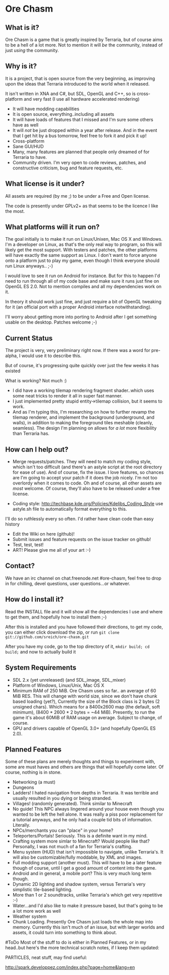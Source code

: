 # Ore Chasm

## What is it?

Ore Chasm is a game that is greatly inspired by Terraria, but of course aims to
be a hell of a lot more. Not to mention it will *be* the community, instead of
just *using* the community.

## Why is it?

It is a project, that is open source from the very beginning, as improving upon
the ideas that Terraria introduced to the world when it released.

It isn't written in XNA and C#, but SDL, OpenGL and C++, so is cross-platform and
very fast (I use all hardware accelerated rendering)

* It will have modding capabilities
* It is open source, everything..including all assets
* It will have loads of features that I missed and I'm sure some others have as
well
* It will *not* be just dropped within a year after release. And in the event
that I get hit by a bus tomorrow, feel free to fork it and pick it up!
* Cross-platform
* Sane GUI/HUD
* Many, many features are planned that people only dreamed of for Terraria to
have.
* Community driven. I'm very open to code reviews, patches, and constructive
criticism, bug and feature requests, etc.


## What license is it under?

All assets are required (by me ;) to be under a Free and Open license.

The code is presently under GPLv2+ as that seems to be the licence
I like the most.

## What platforms will it run on?

The goal initially is to make it run on Linux/Unixen, Mac OS X and Windows.
I'm a developer on Linux, as that's the only real way to program, so this
will likely get the most support. With testers and patches, the other platforms
will have exactly the same support as Linux. I don't want to force anyone onto a
platform just to play my game, even though I think everyone should run Linux
anyways.. ;-)

I would love to see it run on Android for instance. But for this to happen
I'd need to run through all of my code base and make sure it runs just fine
on OpenGL ES 2.0. Not to mention compiles and all my dependencies work on it.

In theory it should work just fine, and just require a bit of OpenGL tweaking
for it (an official port with a proper Android interface notwithstanding).

I'll worry about getting more into porting to Android after I get something
usable on the desktop. Patches welcome ;-)

## Current Status

The project is very, very preliminary right now. If there was a word for
pre-alpha, I would use it to describe this.

But of course, it's progressing quite quickly over just the few weeks it has
existed

What is working? Not much :)

* I did have a working tilemap rendering fragment shader..which uses some neat
tricks to render it all in super fast manner.
* I just implemented pretty stupid entity->tilemap collision, but it seems to
work.
* And as I'm typing this, I'm researching on how to further revamp the tilemap
renderer, and implement the background (underground, and walls), in addition
to making the foreground tiles meshable (cleanly, seamless). The design
I'm planning on allows for *a lot* more flexibility than Terraria has.

## How can I help out?

* Merge requests/patches. They will need to match my coding style, which isn't too
difficult (and there's an astyle script at the root directory for ease of use).
And of course, fix the issue. I love features, so chances are I'm going to accept
your patch if it does the job nicely. I'm not too overlordy when it comes to code.
Oh and of course, all other assets are *most* welcome. Of course, they'll also
have to be released under a free license.

* Coding style:  http://techbase.kde.org/Policies/Kdelibs_Coding_Style
use astyle.sh file to automatically format everything to this.

I'll do so ruthlessly every so often. I'd rather have clean code than easy history

* Edit the Wiki on here (github)!
* Submit issues and feature requests on the issue tracker on github!
* Test, test, test!
* ART! Please give me all of your art :-)

## Contact?

We have an irc channel on chat.freenode.net #ore-chasm, feel free to drop in for
chilling, devel questions, user questions...or whatever.

## How do I install it?

Read the INSTALL file and it will show all the dependencies I use and where to
get them, and hopefully how to install them ;-)

After this is installed and you have followed their directions, to get my code,
you can either click download the zip, or run `git clone git://github.com/sreich/ore-chasm.git`

After you have my code, go to the top directory of it, `mkdir build; cd build;`
and now to actually build it




## System Requirements
* SDL 2.x (yet unreleased) (and SDL_image, SDL_mixer)
* Platform of Windows, Linux/Unix, Mac OS X
* Minimum RAM of 250 MiB. Ore Chasm uses so far.. an average of 60 MiB RES.
This will change with world size, since we don't have chunk based loading
(yet?), Currently the size of the Block class is 2 bytes (2 unsigned chars).
Which means for a 8400x2600 map (the default, soft minimum), (8400 \* 2600 \*
2 bytes = ~44 MiB). Presently, to run the game it's about 60MiB of RAM usage on
average. Subject to change, of course.
* GPU and drivers capable of OpenGL 3.0+ (and hopefully OpenGL ES 2.0).

## Planned Features
Some of these plans are merely thoughts and things to experiment with, some are
must haves and others are things that will hopefully come later. Of course,
nothing is in stone.

* Networking (a must)
* Dungeons
* Ladders! I hated navigation from depths in Terraria. It was terrible and
usually resulted in you dying or being stranded.
* Villages! (randomly generated). Think similar to Minecraft
* No guide! This NPC always lingered around your house even though you wanted to
be left the hell alone. It was really a piss poor replacement for a tutorial
anyways, and he only had a couple tid bits of information. Literally.
* NPCs/merchants you can "place" in your home?
* Teleporters/Portals! Seriously. This is a definite want in my mind.
* Crafting system more simlar to Minecraft? Would people like that? Personally,
I was not much of a fan for Terraria's crafting.
* Menu system (HUD) that isn't impossible to navigate, unlike Terraria's. It
will also be customizable/fully moddable, by XML and images.
* Full modding support (another must). This will have to be a later feature
though of course, until I get a good amount of content into the game.
* Android and in general, a mobile port? This is very much long term though.
* Dynamic 2D lighting and shadow system, versus Terraria's very simplistic
tile-based lighting.
* More than 1 or 2 soundtracks, unlike Terraria's which get very repetitive :-)
* Water...and I'd also like to make it pressure based, but that's going to
be a lot more work as well
* Weather system
* Chunk Loading. Presently Ore Chasm just loads the whole map into memory.
Currently this isn't much of an issue, but with larger worlds and assets,
it could turn into something to think about.


#ToDo
Most of the stuff to do is either in Planned Features, or in my head..but here's
the more technical scratch notes, if I keep them updated:

PARTICLES, neat stuff, may find useful:

http://spark.developpez.com/index.php?page=home&lang=en

